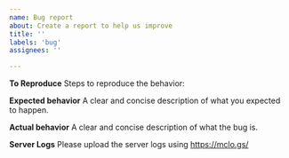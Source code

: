 ```yaml
---
name: Bug report
about: Create a report to help us improve
title: ''
labels: 'bug'
assignees: ''

---
```


**To Reproduce**
Steps to reproduce the behavior:

**Expected behavior**
A clear and concise description of what you expected to happen.

**Actual behavior**
A clear and concise description of what the bug is.

**Server Logs**
Please upload the server logs using https://mclo.gs/

